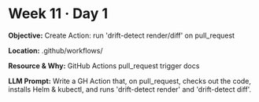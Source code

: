 # Week 11 · Day 1

**Objective:** Create Action: run 'drift-detect render/diff' on pull_request

**Location:** .github/workflows/

**Resource & Why:** GitHub Actions pull_request trigger docs

**LLM Prompt:** Write a GH Action that, on pull_request, checks out the code, installs Helm & kubectl, and runs 'drift-detect render' and 'drift-detect diff'.
